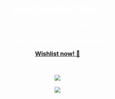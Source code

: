 <h1 href="#" style="color:#ffffff;" align="center"> 
  𝗘𝗶𝗻𝗳𝗮𝗰𝗵𝗡𝘂𝗿𝗧𝗼𝗻𝗶 
</h1>
<p style="color:#ffffff;" align="center">
Welcome to my GitHub page. 👋
</p>

<h3 align="center">
<p style="color:#ffffff;">Currently working on a steam game.</p> 
<a href="https://store.steampowered.com/app/2519700?utm_source=github_profile">Wishlist now! 📝</a>
</h3>

</br>

<p align="center">
<img src="https://github-readme-activity-graph.vercel.app/graph?username=EinfachNurToni&theme=github-compact&line=ffa500&area_color=ffa500&area=true&custom_title=Contribution%20Graph">
</br>
</br>
<img src="https://github-readme-streak-stats.herokuapp.com?user=EinfachNurToni&theme=rising-sun&hide_border=true&mode=weekly">
</p>

<!--
**EinfachNurToni/einfachnurtoni** is a ✨ _special_ ✨ repository because its `README.md` (this file) appears on your GitHub profile.

Here are some ideas to get you started:

- 🔭 I’m currently working on ...
- 🌱 I’m currently learning ...
- 👯 I’m looking to collaborate on ...
- 🤔 I’m looking for help with ...
- 💬 Ask me about ...
- 📫 How to reach me: ...
- 😄 Pronouns: ...
- ⚡ Fun fact: ...
-->
